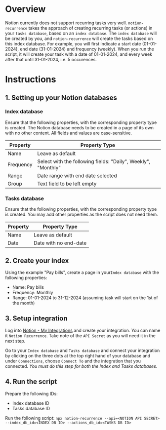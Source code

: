 # Overview

Notion currently does not support recurring tasks very well. `notion-recurrence` takes the approach of creating recurring tasks (or actions) in your `tasks database`, based on an `index database`. The `index database` will be created by you, and `notion-recurrence` will create the tasks based on this index database. For example, you will first indicate a start date (01-01-2024), end date (31-01-2024) and frequency (weekly). When you run the script, it will create your task with a date of 01-01-2024, and every week after that until 31-01-2024, i.e. 5 occurences.

# Instructions

## 1. Setting up your Notion databases

### Index database

Ensure that the following properties, with the corresponding property type is created. The Notion database needs to be created in a page of its own with no other content. All fields and values are case-sensitive.

| Property | Property Type |
|----------|---------------|
|Name|Leave as default|
|Frequency|Select with the following fields: "Daily", Weekly", "Monthly"|
|Range|Date range with end date selected|
|Group|Text field to be left empty|

### Tasks database

Ensure that the following properties, with the corresponding property type is created. You may add other properties as the script does not need them.

| Property | Property Type |
|----------|---------------|
|Name|Leave as default|
|Date|Date with no end-date|

## 2. Create your index

Using the example "Pay bills", create a page in your`Index database` with the following properties:

- Name: Pay bills
- Frequency: Monthly
- Range: 01-01-2024 to 31-12-2024 (assuming task will start on the 1st of the month)

## 3. Setup integration

Log into [Notion - My Integrations](https://www.notion.so/my-integrations) and create your integration. You can name it `Notion Recurrence`. Take note of the `API Secret` as you will need it in the next step.

Go to your `Index database` and `Tasks database` and connect your integration by clicking on the three dots at the top right hand of your database and under `Connections`, choose `Connect To` and the integration that you connected. *You must do this step for both the Index and Tasks databases*.

## 4. Run the script

Prepare the following IDs:
- Index database ID
- Tasks database ID

Run the following script:
`npx notion-recurrence --api=<NOTION API SECRET> --index_db_id=<INDEX DB ID> --actions_db_id=<TASKS DB ID>`
